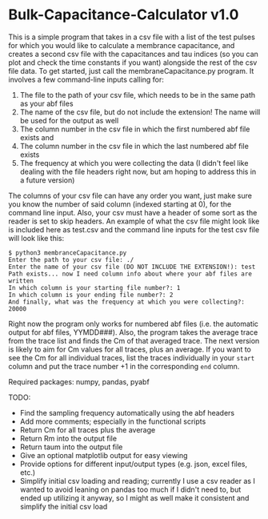 # Bulk-Capacitance-Calculator v1.0

This is a simple program that takes in a csv file with a list of the test pulses for which you would like to calculate a membrance capacitance, and creates a second csv file with the capacitances and tau indices (so you can plot and check the time constants if you want) alongside the rest of the csv file data. To get started, just call the membraneCapacitance.py program. It involves a few command-line inputs calling for:

1. The file to the path of your csv file, which needs to be in the same path as your abf files
2. The name of the csv file, but do not include the extension! The name will be used for the output as well
3. The column number in the csv file in which the first numbered abf file exists and
4. The column number in the csv file in which the last numbered abf file exists
5. The frequency at which you were collecting the data (I didn't feel like dealing with the file headers right now, but am hoping to address this in a future version)

The columns of your csv file can have any order you want, just make sure you know the number of said column (indexed starting at 0), for the command line input. Also, your csv must have a header of some sort as the reader is set to skip headers. An example of what the csv file might look like is included here as test.csv and the command line inputs for the test csv file will look like this:

```console
$ python3 membranceCapacitance.py
Enter the path to your csv file: ./
Enter the name of your csv file (DO NOT INCLUDE THE EXTENSION!): test
Path exists... now I need column info about where your abf files are written
In which column is your starting file number?: 1
In which column is your ending file number?: 2
And finally, what was the frequency at which you were collecting?: 20000
```

Right now the program only works for numbered abf files (i.e. the automatic output for abf files, YYMDD###). Also, the program takes the average trace from the trace list and finds the Cm of that averaged trace. The next version is likely to aim for Cm values for all traces, plus an average. If you want to see the Cm for all individual traces, list the traces individually in your `start` column and put the trace number +1 in the corresponding `end` column.

Required packages: numpy, pandas, pyabf

TODO:
 - Find the sampling frequency automatically using the abf headers
 - Add more comments; especially in the functional scripts
 - Return Cm for all traces plus the average
 - Return Rm into the output file
 - Return taum into the output file
 - Give an optional matplotlib output for easy viewing
 - Provide options for different input/output types (e.g. json, excel files, etc.)
 - Simplify initial csv loading and reading; currently I use a csv reader as I wanted to avoid leaning on pandas too much if I didn't need to, but ended up utilizing it anyway, so I might as well make it consistent and simplify the initial csv load